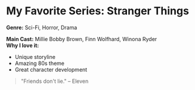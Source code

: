 # My Favorite Series: Stranger Things

**Genre:** Sci-Fi, Horror, Drama 

**Main Cast:** Millie Bobby Brown, Finn Wolfhard, Winona Ryder  
**Why I love it:**
- Unique storyline
- Amazing 80s theme
- Great character development

> "Friends don't lie." – Eleven
